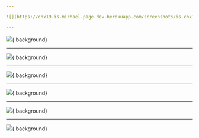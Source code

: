 ```yaml
---

![](https://cnx19-is-michael-page-dev.herokuapp.com/screenshots/is.cnx19keynote.michael-page.0001.welcome.slide.png){.background}

---
```


![](https://cnx19-is-michael-page-dev.herokuapp.com/screenshots/is.cnx19keynote.michael-page.0001.lifecycles.slide.png){.background}

---

![](https://cnx19-is-michael-page-dev.herokuapp.com/screenshots/is.cnx19keynote.michael-page.0011.lifecycles.loaded.slide.png){.background}

---

![](https://cnx19-is-michael-page-dev.herokuapp.com/screenshots/is.cnx19keynote.michael-page.0012.lifecycles.click-combobox.slide.png){.background}

---

![](https://cnx19-is-michael-page-dev.herokuapp.com/screenshots/is.cnx19keynote.michael-page.0020.touchpoint.slide.png){.background}

---

![](https://cnx19-is-michael-page-dev.herokuapp.com/screenshots/is.cnx19keynote.michael-page.0021.touchpoints.loaded.slide.png){.background}

---

![](https://cnx19-is-michael-page-dev.herokuapp.com/screenshots/is.cnx19keynote.michael-page.0030.test-and-publish.slide.png){.background}

